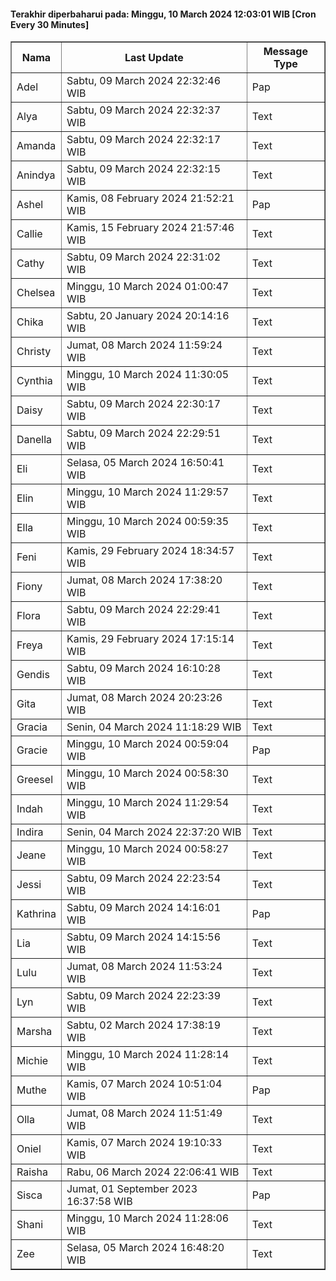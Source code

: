 #### Terakhir diperbaharui pada: Minggu, 10 March 2024 12:03:01 WIB [Cron Every 30 Minutes]

<table border='1'><tr><th>Nama</th><th>Last Update</th><th>Message Type</th></tr><tr><td>Adel</td><td>Sabtu, 09 March 2024 22:32:46 WIB</td><td>Pap</td></tr><tr><td>Alya</td><td>Sabtu, 09 March 2024 22:32:37 WIB</td><td>Text</td></tr><tr><td>Amanda</td><td>Sabtu, 09 March 2024 22:32:17 WIB</td><td>Text</td></tr><tr><td>Anindya</td><td>Sabtu, 09 March 2024 22:32:15 WIB</td><td>Text</td></tr><tr><td>Ashel</td><td>Kamis, 08 February 2024 21:52:21 WIB</td><td>Pap</td></tr><tr><td>Callie</td><td>Kamis, 15 February 2024 21:57:46 WIB</td><td>Text</td></tr><tr><td>Cathy</td><td>Sabtu, 09 March 2024 22:31:02 WIB</td><td>Text</td></tr><tr><td>Chelsea</td><td>Minggu, 10 March 2024 01:00:47 WIB</td><td>Text</td></tr><tr><td>Chika</td><td>Sabtu, 20 January 2024 20:14:16 WIB</td><td>Text</td></tr><tr><td>Christy</td><td>Jumat, 08 March 2024 11:59:24 WIB</td><td>Text</td></tr><tr><td>Cynthia</td><td>Minggu, 10 March 2024 11:30:05 WIB</td><td>Text</td></tr><tr><td>Daisy</td><td>Sabtu, 09 March 2024 22:30:17 WIB</td><td>Text</td></tr><tr><td>Danella</td><td>Sabtu, 09 March 2024 22:29:51 WIB</td><td>Text</td></tr><tr><td>Eli</td><td>Selasa, 05 March 2024 16:50:41 WIB</td><td>Text</td></tr><tr><td>Elin</td><td>Minggu, 10 March 2024 11:29:57 WIB</td><td>Text</td></tr><tr><td>Ella</td><td>Minggu, 10 March 2024 00:59:35 WIB</td><td>Text</td></tr><tr><td>Feni</td><td>Kamis, 29 February 2024 18:34:57 WIB</td><td>Text</td></tr><tr><td>Fiony</td><td>Jumat, 08 March 2024 17:38:20 WIB</td><td>Text</td></tr><tr><td>Flora</td><td>Sabtu, 09 March 2024 22:29:41 WIB</td><td>Text</td></tr><tr><td>Freya</td><td>Kamis, 29 February 2024 17:15:14 WIB</td><td>Text</td></tr><tr><td>Gendis</td><td>Sabtu, 09 March 2024 16:10:28 WIB</td><td>Text</td></tr><tr><td>Gita</td><td>Jumat, 08 March 2024 20:23:26 WIB</td><td>Text</td></tr><tr><td>Gracia</td><td>Senin, 04 March 2024 11:18:29 WIB</td><td>Text</td></tr><tr><td>Gracie</td><td>Minggu, 10 March 2024 00:59:04 WIB</td><td>Pap</td></tr><tr><td>Greesel</td><td>Minggu, 10 March 2024 00:58:30 WIB</td><td>Text</td></tr><tr><td>Indah</td><td>Minggu, 10 March 2024 11:29:54 WIB</td><td>Text</td></tr><tr><td>Indira</td><td>Senin, 04 March 2024 22:37:20 WIB</td><td>Text</td></tr><tr><td>Jeane</td><td>Minggu, 10 March 2024 00:58:27 WIB</td><td>Text</td></tr><tr><td>Jessi</td><td>Sabtu, 09 March 2024 22:23:54 WIB</td><td>Text</td></tr><tr><td>Kathrina</td><td>Sabtu, 09 March 2024 14:16:01 WIB</td><td>Pap</td></tr><tr><td>Lia</td><td>Sabtu, 09 March 2024 14:15:56 WIB</td><td>Text</td></tr><tr><td>Lulu</td><td>Jumat, 08 March 2024 11:53:24 WIB</td><td>Text</td></tr><tr><td>Lyn</td><td>Sabtu, 09 March 2024 22:23:39 WIB</td><td>Text</td></tr><tr><td>Marsha</td><td>Sabtu, 02 March 2024 17:38:19 WIB</td><td>Text</td></tr><tr><td>Michie</td><td>Minggu, 10 March 2024 11:28:14 WIB</td><td>Text</td></tr><tr><td>Muthe</td><td>Kamis, 07 March 2024 10:51:04 WIB</td><td>Pap</td></tr><tr><td>Olla</td><td>Jumat, 08 March 2024 11:51:49 WIB</td><td>Text</td></tr><tr><td>Oniel</td><td>Kamis, 07 March 2024 19:10:33 WIB</td><td>Text</td></tr><tr><td>Raisha</td><td>Rabu, 06 March 2024 22:06:41 WIB</td><td>Text</td></tr><tr><td>Sisca</td><td>Jumat, 01 September 2023 16:37:58 WIB</td><td>Pap</td></tr><tr><td>Shani</td><td>Minggu, 10 March 2024 11:28:06 WIB</td><td>Text</td></tr><tr><td>Zee</td><td>Selasa, 05 March 2024 16:48:20 WIB</td><td>Text</td></tr></table>